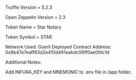 Truffle Version = 5.2.3

Open Zeppelin Version = 2.3

Token Name = Star Notary

Token Symbol = STAR

Network Used: Goerli
Deployed Contract Address: 0x8b47a7eaff83d2e410d461eabdc06ff0ae0fdc1d

Additional Notes:

Add INFURA_KEY and MNEMONIC to .env file in /app folder.

